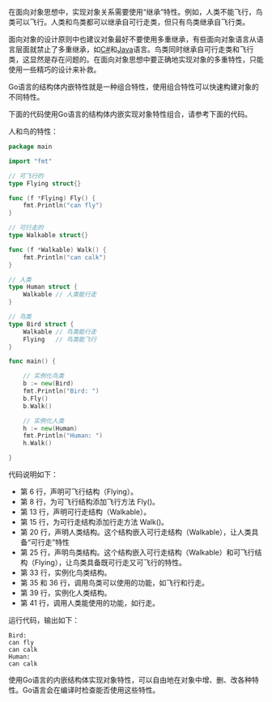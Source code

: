 在面向对象思想中，实现对象关系需要使用“继承”特性。例如，人类不能飞行，鸟类可以飞行。人类和鸟类都可以继承自可行走类，但只有鸟类继承自飞行类。

面向对象的设计原则中也建议对象最好不要使用多重继承，有些面向对象语言从语言层面就禁止了多重继承，如[C#](http://c.biancheng.net/csharp/)和[Java](http://c.biancheng.net/java/)语言。鸟类同时继承自可行走类和飞行类，这显然是存在问题的。在面向对象思想中要正确地实现对象的多重特性，只能使用一些精巧的设计来补救。

Go语言的结构体内嵌特性就是一种组合特性，使用组合特性可以快速构建对象的不同特性。

下面的代码使用Go语言的结构体内嵌实现对象特性组合，请参考下面的代码。

人和鸟的特性：

```go
package main

import "fmt"

// 可飞行的
type Flying struct{}

func (f *Flying) Fly() {
    fmt.Println("can fly")
}

// 可行走的
type Walkable struct{}

func (f *Walkable) Walk() {
    fmt.Println("can calk")
}

// 人类
type Human struct {
    Walkable // 人类能行走
}

// 鸟类
type Bird struct {
    Walkable // 鸟类能行走
    Flying   // 鸟类能飞行
}

func main() {

    // 实例化鸟类
    b := new(Bird)
    fmt.Println("Bird: ")
    b.Fly()
    b.Walk()

    // 实例化人类
    h := new(Human)
    fmt.Println("Human: ")
    h.Walk()

}
```

代码说明如下：

- 第 6 行，声明可飞行结构（Flying）。
- 第 8 行，为可飞行结构添加飞行方法 Fly()。
- 第 13 行，声明可行走结构（Walkable）。
- 第 15 行，为可行走结构添加行走方法 Walk()。
- 第 20 行，声明人类结构。这个结构嵌入可行走结构（Walkable），让人类具备“可行走”特性
- 第 25 行，声明鸟类结构。这个结构嵌入可行走结构（Walkable）和可飞行结构（Flying），让鸟类具备既可行走又可飞行的特性。
- 第 33 行，实例化鸟类结构。
- 第 35 和 36 行，调用鸟类可以使用的功能，如飞行和行走。
- 第 39 行，实例化人类结构。
- 第 41 行，调用人类能使用的功能，如行走。

运行代码，输出如下：

```
Bird:  
can fly  
can calk  
Human:  
can calk
```

使用Go语言的内嵌结构体实现对象特性，可以自由地在对象中增、删、改各种特性。Go语言会在编译时检查能否使用这些特性。